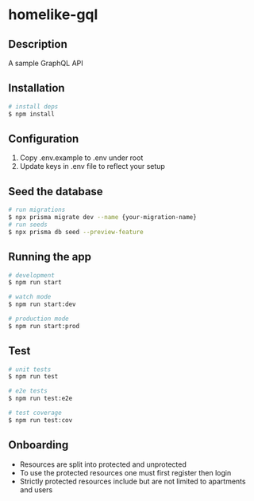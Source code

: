 # homelike-gql

## Description

A sample GraphQL API

## Installation

```bash
# install deps
$ npm install
```

## Configuration

1. Copy .env.example to .env under root
2. Update keys in .env file to reflect your setup

## Seed the database

```bash
# run migrations
$ npx prisma migrate dev --name {your-migration-name}
# run seeds
$ npx prisma db seed --preview-feature
```

## Running the app

```bash
# development
$ npm run start

# watch mode
$ npm run start:dev

# production mode
$ npm run start:prod
```

## Test

```bash
# unit tests
$ npm run test

# e2e tests
$ npm run test:e2e

# test coverage
$ npm run test:cov
```

## Onboarding

- Resources are split into protected and unprotected
- To use the protected resources one must first register then login
- Strictly protected resources include but are not limited to apartments and users
